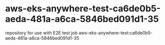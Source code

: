 # aws-eks-anywhere-test-ca6de0b5-aeda-481a-a6ca-5846bed091d1-35
repository for use with E2E test job aws-eks-anywhere-test:ca6de0b5-aeda-481a-a6ca-5846bed091d1-35
